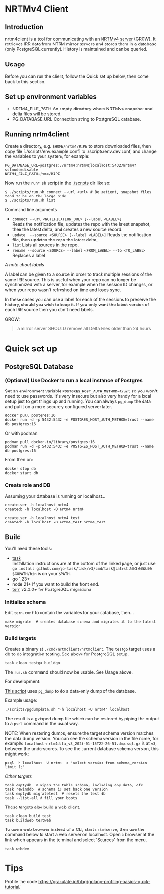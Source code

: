 # NRTMv4 Client

## Introduction

nrtm4client is a tool for communicating with an [NRTMv4 server](https://github.com/mxsasha/nrtmv4) (GROW).
It retrieves IRR data from NTRM mirror servers and stores them in a database (only PostgreSQL
currently). History is maintained and can be queried.

## Usage

Before you can run the client, follow the Quick set up below, then come back to this section.

## Set up environment variables

- NRTM4_FILE_PATH An empty directory where NRTMv4 snapshot and delta files will be stored.
- PG_DATABASE_URL Connection string to PostgreSQL database.

## Running nrtm4client

Create a directory, e.g. `$HOME/nrtm4/RIPE` to store downloaded files,
then copy file [./scripts/env.example.conf] to ./scripts/env.dev.conf, and change the variables
to your system, for example:

    PG_DATABASE_URL=postgres://nrtm4:nrtm4@localhost:5432/nrtm4?sslmode=disable
    NRTM4_FILE_PATH=/tmp/RIPE

Now run the `run*.sh` script in the [./scripts](./scripts) dir like so:

    $ ./scripts/run.sh connect --url <url> # Be patient, snapshot files tend to be on the large side
    $ ./scripts/run.sh list

Command line arguments

- `connect --url <NOTIFICATION_URL> [--label <LABEL>]`<br>
  Reads the notification file, updates the repo with the latest snapshot, then the latest delta,
  and creates a new source record.
- `update  --source <SOURCE> [--label <LABEL>]`
  Reads the notification file, then updates the repo the latest delta,
- `list`
  Lists all sources in the repo.
- `rename --source <SOURCE> --label <FROM_LABEL> --to <TO_LABEL>`
  Replaces a label

_A note about labels_

A label can be given to a source in order to track multiple sessions of the same IRR source.
This is useful when your repo can no longer be synchronized with a server, for example when the session
ID changes, or when your repo wasn't refreshed on time and loses sync.

In these cases you can use a label for each of the sessions to preserve the history, should you
wish to keep it. If you only want the latest version of each IRR source then you don't need labels.

GROW:

> a mirror server SHOULD remove all Delta Files older than 24 hours

# Quick set up

## PostgreSQL Database

### (Optional) Use Docker to run a local instance of Postgres

Set an environment variable `POSTGRES_HOST_AUTH_METHOD=trust` so you won't need to use passwords.
It's very insecure but also very handy for a local setup just to get things up and running. You
can always `pg_dump` the data and put it on a more securely configured server later.

    docker pull postgres:16
    docker run -d -p 5432:5432 -e POSTGRES_HOST_AUTH_METHOD=trust --name db postgres:16

Or with podman

    podman pull docker.io/library/postgres:16
    podman run -d -p 5432:5432 -e POSTGRES_HOST_AUTH_METHOD=trust --name db postgres:16

From then on:

    docker stop db
    docker start db

### Create role and DB

Assuming your database is running on localhost...

    createuser -h localhost nrtm4
    createdb -h localhost -O nrtm4 nrtm4

    createuser -h localhost nrtm4_test
    createdb -h localhost -O nrtm4_test nrtm4_test

## Build

You'll need these tools:

- [task](https://github.com/go-task/task)<br>
  Installation instructions are at the bottom of the linked page, or just use
  `go install github.com/go-task/task/v3/cmd/task@latest` and ensure
  `$GOPATH/bin` is on your `$PATH`.
- go 1.23+
- node 21+ If you want to build the front end.
- [tern](https://github.com/JackC/tern) v2.3.0+ for PostgreSQL migrations

### Initialize schema

Edit `tern.conf` to contain the variables for your database, then...

    make migrate  # creates database schema and migrates it to the latest version

### Build targets

Creates a binary at `./cmd/nrtmclient/nrtmclient`. The `testgo` target uses a db
to do integration testing. See above for PostgreSQL setup.

    task clean testgo buildgo

The `run.sh` command should now be usable. See Usage above.

For development:

[This script](./scripts/pgdumpdata.sh) uses `pg_dump` to do a data-only dump of the
database.

Example usage:

    ./scripts/pgdumpdata.sh "-h localhost -U nrtm4" localhost

The result is a gzipped dump file which can be restored by piping the output to
a `psql` command in the usual way.

NOTE: When restoring dumps, ensure the target schema version matches the data dump
version. You can see the schema version in the file name, for example:
`localhost-nrtm4data_v3_2025-01-15T22-26-51.dmp.sql.gz` is at `v3`, between the underscores.
To see the current database schema version, this might work:

    psql -h localhost -U nrtm4 -c 'select version from schema_version limit 1;'

_Other targets_

    task emptydb  # wipes the table schema, including any data, ofc
    task rewinddb  # schema is set back one version
    task emptydb migratetest  # resets the test db
    task --list-all # fill your boots

These targets also build a web client.

    task clean build test
    task buildweb testweb

To use a web browser instead of a CLI, start `nrtm4serve`, then use the command below to
start a web server on localhost.
Open a browser at the link which appears in the terminal and select 'Sources' from the menu.

    task webdev

# Tips

Profile the code
https://granulate.io/blog/golang-profiling-basics-quick-tutorial/
